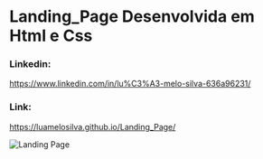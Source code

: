 # Landing_Page Desenvolvida em Html e Css
### Linkedin: 
https://www.linkedin.com/in/lu%C3%A3-melo-silva-636a96231/

### Link: 
https://luamelosilva.github.io/Landing_Page/


![Landing Page](https://github.com/luamelosilva/Landing_Page/assets/111146739/04a1c2fc-c408-4fa4-9182-25c7bc96d6aa)
